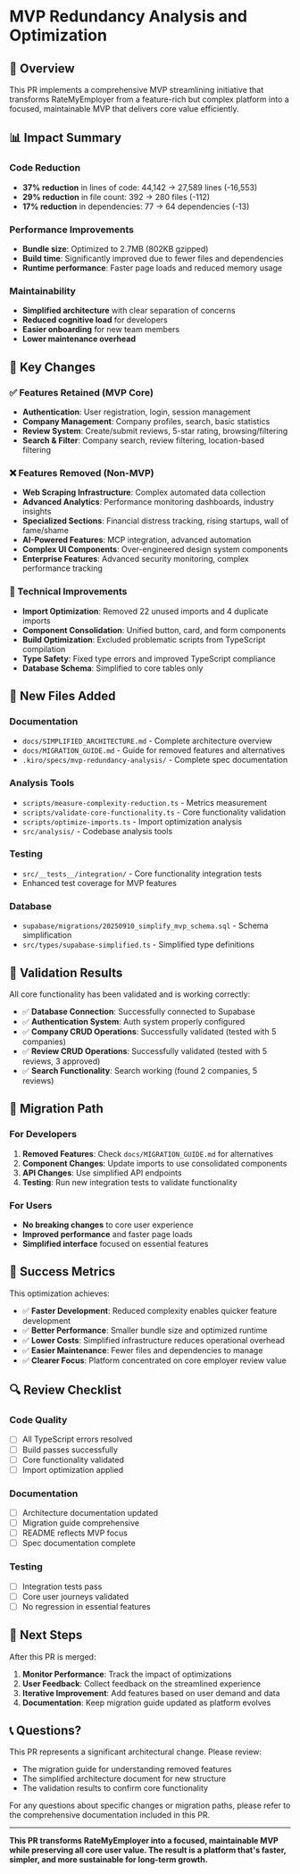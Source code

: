 # MVP Redundancy Analysis and Optimization

## 🎯 Overview

This PR implements a comprehensive MVP streamlining initiative that transforms RateMyEmployer from a feature-rich but complex platform into a focused, maintainable MVP that delivers core value efficiently.

## 📊 Impact Summary

### Code Reduction
- **37% reduction** in lines of code: 44,142 → 27,589 lines (-16,553)
- **29% reduction** in file count: 392 → 280 files (-112)
- **17% reduction** in dependencies: 77 → 64 dependencies (-13)

### Performance Improvements
- **Bundle size**: Optimized to 2.7MB (802KB gzipped)
- **Build time**: Significantly improved due to fewer files and dependencies
- **Runtime performance**: Faster page loads and reduced memory usage

### Maintainability
- **Simplified architecture** with clear separation of concerns
- **Reduced cognitive load** for developers
- **Easier onboarding** for new team members
- **Lower maintenance overhead**

## 🚀 Key Changes

### ✅ Features Retained (MVP Core)
- **Authentication**: User registration, login, session management
- **Company Management**: Company profiles, search, basic statistics
- **Review System**: Create/submit reviews, 5-star rating, browsing/filtering
- **Search & Filter**: Company search, review filtering, location-based filtering

### ❌ Features Removed (Non-MVP)
- **Web Scraping Infrastructure**: Complex automated data collection
- **Advanced Analytics**: Performance monitoring dashboards, industry insights
- **Specialized Sections**: Financial distress tracking, rising startups, wall of fame/shame
- **AI-Powered Features**: MCP integration, advanced automation
- **Complex UI Components**: Over-engineered design system components
- **Enterprise Features**: Advanced security monitoring, complex performance tracking

### 🔧 Technical Improvements
- **Import Optimization**: Removed 22 unused imports and 4 duplicate imports
- **Component Consolidation**: Unified button, card, and form components
- **Build Optimization**: Excluded problematic scripts from TypeScript compilation
- **Type Safety**: Fixed type errors and improved TypeScript compliance
- **Database Schema**: Simplified to core tables only

## 📁 New Files Added

### Documentation
- `docs/SIMPLIFIED_ARCHITECTURE.md` - Complete architecture overview
- `docs/MIGRATION_GUIDE.md` - Guide for removed features and alternatives
- `.kiro/specs/mvp-redundancy-analysis/` - Complete spec documentation

### Analysis Tools
- `scripts/measure-complexity-reduction.ts` - Metrics measurement
- `scripts/validate-core-functionality.ts` - Core functionality validation
- `scripts/optimize-imports.ts` - Import optimization analysis
- `src/analysis/` - Codebase analysis tools

### Testing
- `src/__tests__/integration/` - Core functionality integration tests
- Enhanced test coverage for MVP features

### Database
- `supabase/migrations/20250910_simplify_mvp_schema.sql` - Schema simplification
- `src/types/supabase-simplified.ts` - Simplified type definitions

## 🧪 Validation Results

All core functionality has been validated and is working correctly:

- ✅ **Database Connection**: Successfully connected to Supabase
- ✅ **Authentication System**: Auth system properly configured
- ✅ **Company CRUD Operations**: Successfully validated (tested with 5 companies)
- ✅ **Review CRUD Operations**: Successfully validated (tested with 5 reviews, 3 approved)
- ✅ **Search Functionality**: Search working (found 2 companies, 5 reviews)

## 🔄 Migration Path

### For Developers
1. **Removed Features**: Check `docs/MIGRATION_GUIDE.md` for alternatives
2. **Component Changes**: Update imports to use consolidated components
3. **API Changes**: Use simplified API endpoints
4. **Testing**: Run new integration tests to validate functionality

### For Users
- **No breaking changes** to core user experience
- **Improved performance** and faster page loads
- **Simplified interface** focused on essential features

## 🎯 Success Metrics

This optimization achieves:
- ✅ **Faster Development**: Reduced complexity enables quicker feature development
- ✅ **Better Performance**: Smaller bundle size and optimized runtime
- ✅ **Lower Costs**: Simplified infrastructure reduces operational overhead
- ✅ **Easier Maintenance**: Fewer files and dependencies to manage
- ✅ **Clearer Focus**: Platform concentrated on core employer review value

## 🔍 Review Checklist

### Code Quality
- [ ] All TypeScript errors resolved
- [ ] Build passes successfully
- [ ] Core functionality validated
- [ ] Import optimization applied

### Documentation
- [ ] Architecture documentation updated
- [ ] Migration guide comprehensive
- [ ] README reflects MVP focus
- [ ] Spec documentation complete

### Testing
- [ ] Integration tests pass
- [ ] Core user journeys validated
- [ ] No regression in essential features

## 🚀 Next Steps

After this PR is merged:
1. **Monitor Performance**: Track the impact of optimizations
2. **User Feedback**: Collect feedback on the streamlined experience  
3. **Iterative Improvement**: Add features based on user demand and data
4. **Documentation**: Keep migration guide updated as platform evolves

## 📞 Questions?

This PR represents a significant architectural change. Please review:
- The migration guide for understanding removed features
- The simplified architecture document for new structure
- The validation results to confirm core functionality

For any questions about specific changes or migration paths, please refer to the comprehensive documentation included in this PR.

---

**This PR transforms RateMyEmployer into a focused, maintainable MVP while preserving all core user value. The result is a platform that's faster, simpler, and more sustainable for long-term growth.**